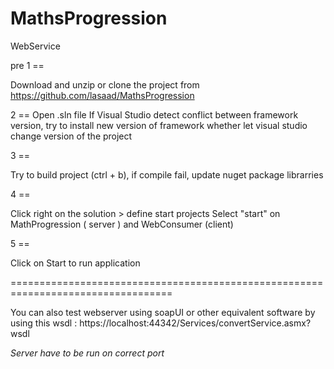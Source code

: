 # MathsProgression
WebService

pre
1 ==

Download and unzip or clone the project from https://github.com/lasaad/MathsProgression

2 ==
Open  .sln file 
If Visual Studio detect conflict between framework version, try to install new version of framework whether let visual studio change version of the project

3 == 	

Try to build project (ctrl + b), if compile fail, update nuget package librarries

4 == 

Click right on the solution > define start projects
Select "start" on MathProgression ( server ) and WebConsumer (client)

5 == 

Click on Start to run application

==================================================================================


You can also test webserver using soapUI or other equivalent software by using this wsdl : https://localhost:44342/Services/convertService.asmx?wsdl

*Server have to be run on correct port*
